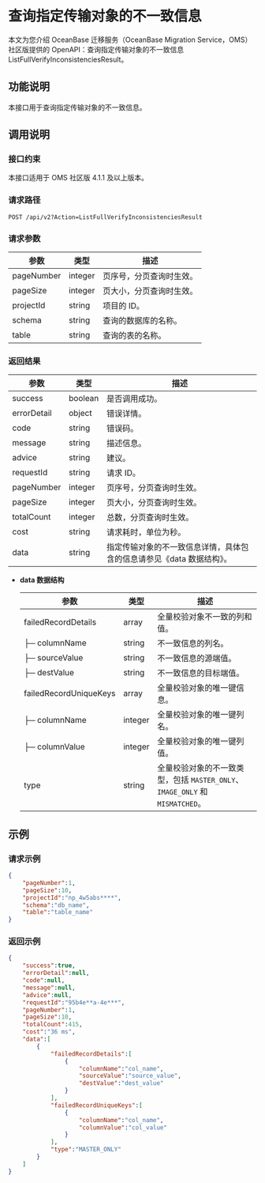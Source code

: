 # 查询指定传输对象的不一致信息

本文为您介绍 OceanBase 迁移服务（OceanBase Migration Service，OMS）社区版提供的 OpenAPI：查询指定传输对象的不一致信息 ListFullVerifyInconsistenciesResult。

## 功能说明

本接口用于查询指定传输对象的不一致信息。

## 调用说明

### 接口约束

本接口适用于 OMS 社区版 4.1.1 及以上版本。

### 请求路径

`POST /api/v2?Action=ListFullVerifyInconsistenciesResult`

### 请求参数

|    参数     |   类型   |     描述      |
|-----------|--------|-------------|
|     pageNumber      | integer      |  页序号，分页查询时生效。|
|     pageSize      | integer      |  页大小，分页查询时生效。|
|     projectId      | string      |  项目的 ID。|
|     schema      | string      |  查询的数据库的名称。|
|     table      | string      |  查询的表的名称。|


### 返回结果

|     参数     |        类型        |           描述           |
|------------|------------------|------------------------|
| success    | boolean          | 是否调用成功。                |
| errorDetail | object | 错误详情。|
| code       | string           | 错误码。                   |
| message    | string           | 描述信息。                  |
| advice     | string           | 建议。                    |
| requestId  | string           | 请求 ID。                 |
| pageNumber | integer | 页序号，分页查询时生效。                  |
| pageSize   | integer | 页大小，分页查询时生效。                  |
| totalCount | integer | 总数，分页查询时生效。                  |
| cost       | string           | 请求耗时，单位为秒。                  |
| data       | string           | 指定传输对象的不一致信息详情，具体包含的信息请参见《data 数据结构》。 |

* **data 数据结构**

    |     参数     |        类型        |           描述           |
    |------------|------------------|------------------------|
    | failedRecordDetails  |  array  |  全量校验对象不一致的列和值。  |
    |  ├─ columnName  |  string  | 不一致信息的列名。   |
    |  ├─ sourceValue  | string   | 不一致信息的源端值。   |
    |  ├─ destValue  | string   |  不一致信息的目标端值。 |
    | failedRecordUniqueKeys  | array    |  全量校验对象的唯一键信息。 |
    |  ├─ columnName  | integer   | 全量校验对象的唯一键列名。   |
    |  ├─ columnValue  | integer   |  全量校验对象的唯一键列值。  |
    | type |  string  | 全量校验对象的不一致类型，包括 `MASTER_ONLY`、`IMAGE_ONLY` 和 `MISMATCHED`。    |

## 示例

### 请求示例

```JSON
{
    "pageNumber":1,
    "pageSize":10,
    "projectId":"np_4w5abs****",
    "schema":"db_name",
    "table":"table_name"
}
```

### 返回示例

```JSON
{
    "success":true,
    "errorDetail":null,
    "code":null,
    "message":null,
    "advice":null,
    "requestId":"95b4e**a-4e***",
    "pageNumber":1,
    "pageSize":10,
    "totalCount":415,
    "cost":"36 ms",
    "data":[
        {
            "failedRecordDetails":[
                {
                    "columnName":"col_name",
                    "sourceValue":"source_value",
                    "destValue":"dest_value"
                }
            ],
            "failedRecordUniqueKeys":[
                {
                    "columnName":"col_name",
                    "columnValue":"col_value"
                }
            ],
            "type":"MASTER_ONLY"
        }
    ]
}
```
